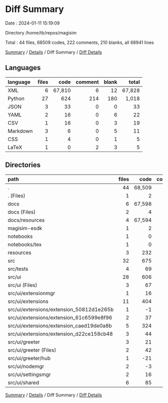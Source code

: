 # Diff Summary

Date : 2024-01-11 15:19:09

Directory /home/tb/repos/magisim

Total : 44 files,  68509 codes, 222 comments, 210 blanks, all 68941 lines

[Summary](results.md) / [Details](details.md) / Diff Summary / [Diff Details](diff-details.md)

## Languages
| language | files | code | comment | blank | total |
| :--- | ---: | ---: | ---: | ---: | ---: |
| XML | 6 | 67,810 | 6 | 12 | 67,828 |
| Python | 27 | 624 | 214 | 180 | 1,018 |
| JSON | 3 | 33 | 0 | 0 | 33 |
| YAML | 2 | 16 | 0 | 6 | 22 |
| CSV | 1 | 16 | 0 | 3 | 19 |
| Markdown | 3 | 6 | 0 | 5 | 11 |
| CSS | 1 | 4 | 0 | 1 | 5 |
| LaTeX | 1 | 0 | 2 | 3 | 5 |

## Directories
| path | files | code | comment | blank | total |
| :--- | ---: | ---: | ---: | ---: | ---: |
| . | 44 | 68,509 | 222 | 210 | 68,941 |
| . (Files) | 1 | 2 | 0 | 2 | 4 |
| docs | 6 | 67,598 | 4 | 11 | 67,613 |
| docs (Files) | 2 | 4 | 0 | 3 | 7 |
| docs/resources | 4 | 67,594 | 4 | 8 | 67,606 |
| magisim-esdk | 1 | 2 | 0 | 1 | 3 |
| notebooks | 1 | 0 | 2 | 3 | 5 |
| notebooks/tex | 1 | 0 | 2 | 3 | 5 |
| resources | 3 | 232 | 2 | 7 | 241 |
| src | 32 | 675 | 214 | 186 | 1,075 |
| src/tests | 4 | 69 | 27 | 35 | 131 |
| src/ui | 28 | 606 | 187 | 151 | 944 |
| src/ui (Files) | 3 | 67 | 17 | 31 | 115 |
| src/ui/extensionmgr | 1 | 16 | 10 | 1 | 27 |
| src/ui/extensions | 11 | 404 | 137 | 95 | 636 |
| src/ui/extensions/extension_50812d1e265b | 1 | -1 | 1 | 0 | 0 |
| src/ui/extensions/extension_61c6599e8f96 | 2 | 37 | 7 | 15 | 59 |
| src/ui/extensions/extension_caed19de0a8b | 5 | 324 | 119 | 61 | 504 |
| src/ui/extensions/extension_d22ce158cb48 | 3 | 44 | 10 | 19 | 73 |
| src/ui/greeter | 3 | 21 | 10 | 4 | 35 |
| src/ui/greeter (Files) | 2 | 42 | 14 | 8 | 64 |
| src/ui/greeter/hub | 1 | -21 | -4 | -4 | -29 |
| src/ui/nodemgr | 2 | -3 | -8 | 4 | -7 |
| src/ui/settingsmgr | 2 | 16 | 2 | 4 | 22 |
| src/ui/shared | 6 | 85 | 19 | 12 | 116 |

[Summary](results.md) / [Details](details.md) / Diff Summary / [Diff Details](diff-details.md)